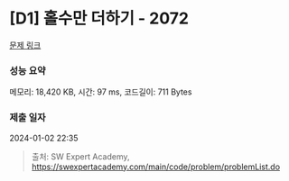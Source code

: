 # [D1] 홀수만 더하기 - 2072 

[문제 링크](https://swexpertacademy.com/main/code/problem/problemDetail.do?contestProbId=AV5QSEhaA5sDFAUq) 

### 성능 요약

메모리: 18,420 KB, 시간: 97 ms, 코드길이: 711 Bytes

### 제출 일자

2024-01-02 22:35



> 출처: SW Expert Academy, https://swexpertacademy.com/main/code/problem/problemList.do
